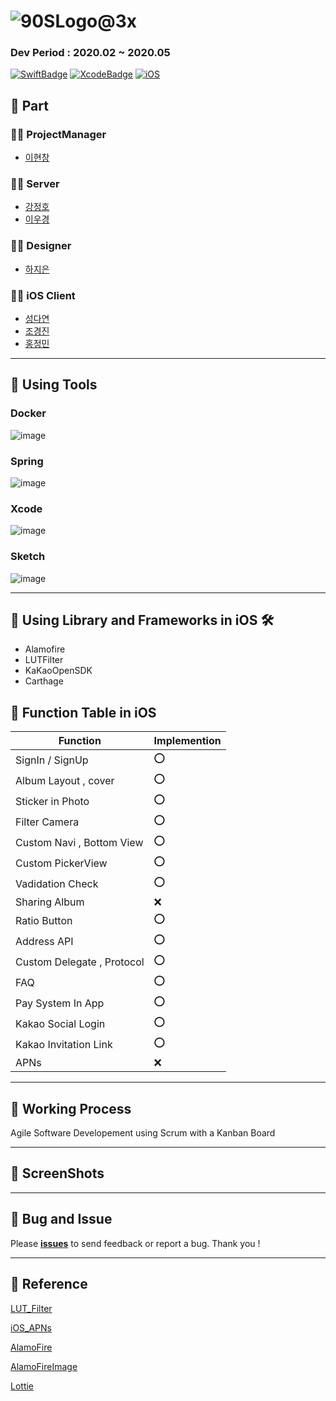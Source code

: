 # ![90SLogo@3x](https://user-images.githubusercontent.com/46750574/81057909-4f3b0600-8f08-11ea-9d0b-80305328b8d5.png) 

### Dev Period : 2020.02 ~ 2020.05 

[![SwiftBadge](https://camo.githubusercontent.com/81b9c1ef24c359c78bef01ab308f002e18508000/68747470733a2f2f696d672e736869656c64732e696f2f62616467652f53776966742d352e312d6f72616e6765)](https://camo.githubusercontent.com/81b9c1ef24c359c78bef01ab308f002e18508000/68747470733a2f2f696d672e736869656c64732e696f2f62616467652f53776966742d352e312d6f72616e6765) [![XcodeBadge](https://camo.githubusercontent.com/09ed72f0fef2987a6ea9ddb10106cd2a14d87944/68747470733a2f2f696d672e736869656c64732e696f2f62616467652f58636f64652d31312e332d626c7565)](https://camo.githubusercontent.com/09ed72f0fef2987a6ea9ddb10106cd2a14d87944/68747470733a2f2f696d672e736869656c64732e696f2f62616467652f58636f64652d31312e332d626c7565) [![iOS](https://camo.githubusercontent.com/068f624eb1aea7290293a41532983b1519da346d/68747470733a2f2f696d672e736869656c64732e696f2f62616467652f694f532d31332e332d6c6967687467726579)](https://camo.githubusercontent.com/068f624eb1aea7290293a41532983b1519da346d/68747470733a2f2f696d672e736869656c64732e696f2f62616467652f694f532d31332e332d6c6967687467726579)

## 📔 Part

### 👨‍💻 ProjectManager 

*  [이현창](https://github.com/Richardlee-korea)

### 👨‍💻 Server 

* [강정호](https://github.com/wwwkang8)
* [이우경](https://github.com/JANGYANG)

### 👨‍💻 Designer

* [하지은](https://github.com/jinnyha)

### 👨‍💻 iOS Client

* [성다연](https://github.com/ArtificIn)
* [조경진](https://github.com/chokyungjin)
* [홍정민](https://github.com/dream7739)

---
## 📕 Using Tools

### Docker
![image](https://user-images.githubusercontent.com/46750574/81057976-75f93c80-8f08-11ea-99f5-20167fb31e43.png ) 
### Spring
![image](https://user-images.githubusercontent.com/46750574/81057990-7d204a80-8f08-11ea-9a03-16b339292c06.png) 
### Xcode
![image](https://user-images.githubusercontent.com/46750574/81057998-83162b80-8f08-11ea-886b-fd3c65c5c937.png) 
### Sketch
![image](https://user-images.githubusercontent.com/46750574/81058032-90331a80-8f08-11ea-9625-c8b5ea7e3687.png) 

---

## 📗 Using Library and Frameworks in iOS 🛠

- Alamofire 
- LUTFilter
- KaKaoOpenSDK
- Carthage

## 📸 Function Table in iOS

| Function                   | Implemention |
| -------------------------- | ------------ |
| SignIn / SignUp            | ⭕️            |
| Album Layout , cover       | ⭕️            |
| Sticker in Photo           | ⭕️            |
| Filter Camera              | ⭕️            |
| Custom Navi , Bottom View  | ⭕️            |
| Custom PickerView          | ⭕️            |
| Vadidation Check           | ⭕️            |
| Sharing Album              | ❌            |
| Ratio Button               | ⭕️            |
| Address API                | ⭕️            |
| Custom Delegate , Protocol | ⭕️            |
| FAQ                        | ⭕️            |
| Pay System In App          | ⭕️            |
| Kakao Social Login         | ⭕️            |
| Kakao Invitation Link      | ⭕️           |
| APNs                       | ❌            |



---

## 📘 Working Process

Agile Software Developement using Scrum with a Kanban Board

---

## 📕 ScreenShots



---

## 📙 Bug and Issue

Please [**issues**](https://github.com/YAPP-16th/Team_iOS_2_Client/issues) to send feedback or report a bug. Thank you !

---

## 📔 Reference

[LUT_Filter](https://github.com/tango5614/LUTFilter-IOS)

[iOS_APNs](http://monibu1548.github.io/2018/05/29/push-cert/)

[AlamoFire](https://github.com/Alamofire/Alamofire)

[AlamoFireImage](https://github.com/Alamofire/AlamofireImage)

[Lottie](https://github.com/airbnb/lottie-iosAl)

